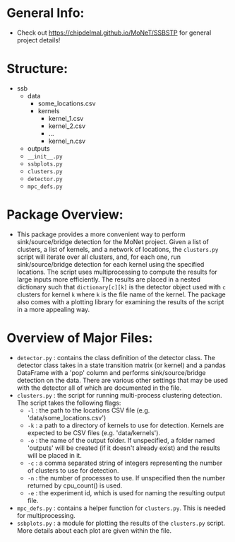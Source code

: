 # General Info:
- Check out https://chipdelmal.github.io/MoNeT/SSBSTP for general project details!

# Structure:
- ssb
	- data
		- some_locations.csv
		- kernels
			- kernel_1.csv
			- kernel_2.csv
			- ...
			- kernel_n.csv
	- outputs
	- `__init__.py`
	- `ssbplots.py`
	- `clusters.py`
	- `detector.py`
	- `mpc_defs.py`

# Package Overview:
- This package provides a more convenient way to perform sink/source/bridge detection for the MoNet project. Given a list of clusters, a list of kernels, and a network of locations, the `clusters.py` script will iterate over all clusters, and, for each one, run sink/source/bridge detection for each kernel using the specified locations. The script uses multiprocessing to compute the results for large inputs more efficiently. The results are placed in a nested dictionary such that `dictionary[c][k]` is the detector object used with `c` clusters for kernel `k` where `k` is the file name of the kernel. The package also comes with a plotting library for examining the results of the script in a more appealing way.

# Overview of Major Files:
- `detector.py` : contains the class definition of the detector class. The detector class takes in a state transition matrix (or kernel) and a pandas DataFrame with a 'pop' column and performs sink/source/bridge detection on the data. There are various other settings that may be used with the detector all of which are documented in the file.
- `clusters.py` : the script for running multi-process clustering detection. The script takes the following flags:
	- `-l` : the path to the locations CSV file (e.g. 'data/some_locations.csv')
	- `-k` : a path to a directory of kernels to use for detection. Kernels are expected to be CSV files (e.g. 'data/kernels').
	- `-o` : the name of the output folder. If unspecified, a folder named 'outputs' will be created (if it doesn't already exist) and the results will be placed in it.
	- `-c` : a comma separated string of integers representing the number of clusters to use for detection.
	-  `-n` : the number of processes to use. If unspecified then the number returned by cpu_count() is used.
	- `-e` : the experiment id, which is used for naming the resulting output file.
- `mpc_defs.py` : contains a helper function for `clusters.py`. This is needed for multiprocessing.
- `ssbplots.py` : a module for plotting the results of the `clusters.py` script. More details about each plot are given within the file.
